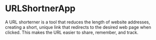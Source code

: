 # URLShortnerApp
A URL shorterner is a tool that reduces the length of website addresses, creating a short, unique link that redirects to the desired web page when clicked. This makes the URL easier to share, remember, and track.
